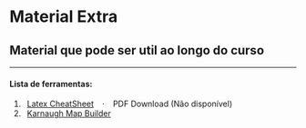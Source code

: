 # Material Extra
## Material que pode ser util ao longo do curso
---
#### Lista de ferramentas:
1. &ensp;[Latex CheatSheet](https://github.com/TiagoRG/uaveiro-leci/blob/master/tools/latex-cheatsheet) &ensp; · &ensp; PDF Download (Não disponível)
2. &ensp;[Karnaugh Map Builder](https://github.com/TiagoRG/uaveiro-leci/tree/master/tools/karnaugh-map-builder)
